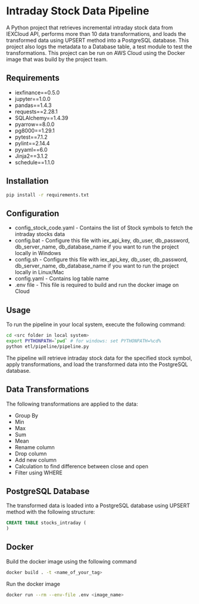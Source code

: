 # Intraday Stock Data Pipeline
A Python project that retrieves incremental intraday stock data from IEXCloud API, performs more than 10 data transformations, and loads the transformed data using UPSERT method into a PostgreSQL database. This project also logs the metadata to a Database table, a test module to test the transformations. This project can be run on AWS Cloud using the Docker image that was build by the project team.

## Requirements
- iexfinance==0.5.0
- jupyter==1.0.0
- pandas==1.4.3
- requests==2.28.1
- SQLAlchemy==1.4.39
- pyarrow==8.0.0
- pg8000==1.29.1
- pytest==7.1.2
- pylint==2.14.4
- pyyaml==6.0
- Jinja2==3.1.2
- schedule==1.1.0

## Installation
```sh
pip install -r requirements.txt
```
## Configuration
- config_stock_code.yaml - Contains the list of Stock symbols to fetch the intraday stocks data
- config.bat - Configure this file with iex_api_key, db_user, db_password, db_server_name, db_database_name if you want to run the project locally in Windows
- config.sh - Configure this file with iex_api_key, db_user, db_password, db_server_name, db_database_name if you want to run the project locally in Linux/Mac
- config.yaml - Contains log table name
- .env file - This file is required to build and run the docker image on Cloud

## Usage

To run the pipeline in your local system, execute the following command:
```sh
cd <src folder in local system>
export PYTHONPATH=`pwd` # for windows: set PYTHONPATH=%cd%
python etl/pipeline/pipeline.py
```
The pipeline will retrieve intraday stock data for the specified stock symbol, apply transformations, and load the transformed data into the PostgreSQL database.

## Data Transformations
The following transformations are applied to the data:
- Group By
- Min
- Max
- Sum
- Mean
- Rename column
- Drop column
- Add new column
- Calculation to find difference between close and open
- Filter using WHERE
 
## PostgreSQL Database
The transformed data is loaded into a PostgreSQL database using UPSERT method with the following structure:
```sql
CREATE TABLE stocks_intraday (
)
```
## Docker
Build the docker image using the following command
```sh
docker build . -t <name_of_your_tag>
```
Run the docker image
```sh
docker run --rm --env-file .env <image_name>
```

